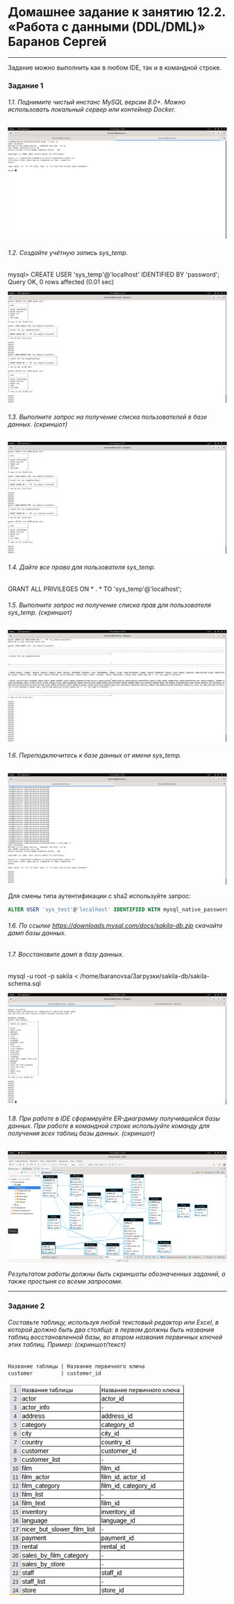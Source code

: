 # Домашнее задание к занятию 12.2. «Работа с данными (DDL/DML)» Баранов Сергей


---


Задание можно выполнить как в любом IDE, так и в командной строке.


### Задание 1

###### 1.1. Поднимите чистый инстанс MySQL версии 8.0+. Можно использовать локальный сервер или контейнер Docker.

![monitoring](https://github.com/12sergey12/12.2_-DDL-DML-/blob/main/images/12.2-1.1.png)

###### 1.2. Создайте учётную запись sys_temp. 

mysql> CREATE USER 'sys_temp'@'localhost' IDENTIFIED BY 'password';
Query OK, 0 rows affected (0.01 sec)

![monitoring](https://github.com/12sergey12/12.2_-DDL-DML-/blob/main/images/12.2-1.3.png)

###### 1.3. Выполните запрос на получение списка пользователей в базе данных. (скриншот)

![monitoring](https://github.com/12sergey12/12.2_-DDL-DML-/blob/main/images/12.2-1.3.png)

###### 1.4. Дайте все права для пользователя sys_temp. 

GRANT ALL PRIVILEGES ON * . * TO 'sys_temp'@'localhost';

###### 1.5. Выполните запрос на получение списка прав для пользователя sys_temp. (скриншот)

![monitoring](https://github.com/12sergey12/12.2_-DDL-DML-/blob/main/images/12.2-1.5.png)

###### 1.6. Переподключитесь к базе данных от имени sys_temp.

![monitoring](https://github.com/12sergey12/12.2_-DDL-DML-/blob/main/images/12.2-1.6.png)

Для смены типа аутентификации с sha2 используйте запрос: 

```sql
ALTER USER 'sys_test'@'localhost' IDENTIFIED WITH mysql_native_password BY 'password';
```
###### 1.6. По ссылке https://downloads.mysql.com/docs/sakila-db.zip скачайте дамп базы данных.

###### 1.7. Восстановите дамп в базу данных.

mysql -u root -p sakila < /home/baranovsa/Загрузки/sakila-db/sakila-schema.sql

![monitoring](https://github.com/12sergey12/12.2_-DDL-DML-/blob/main/images/12.2-1.7.png)

###### 1.8. При работе в IDE сформируйте ER-диаграмму получившейся базы данных. При работе в командной строке используйте команду для получения всех таблиц базы данных. (скриншот)

![monitoring](https://github.com/12sergey12/12.2_-DDL-DML-/blob/main/images/12.2-1.8.png)

*Результатом работы должны быть скриншоты обозначенных заданий, а также простыня со всеми запросами.*


---


### Задание 2


###### Составьте таблицу, используя любой текстовый редактор или Excel, в которой должно быть два столбца: в первом должны быть названия таблиц восстановленной базы, во втором названия первичных ключей этих таблиц. Пример: (скриншот/текст)
```
Название таблицы | Название первичного ключа
customer         | customer_id
```

![monitoring](https://github.com/12sergey12/12.2_-DDL-DML-/blob/main/images/%D1%82%D0%B0%D0%B1%D0%BB%D0%B8%D1%86%D0%B0.png)






